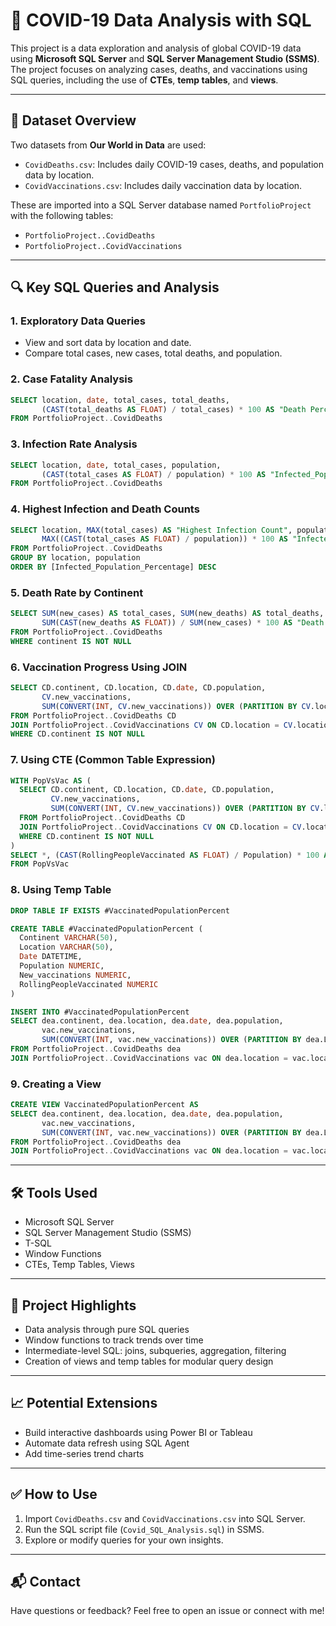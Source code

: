 
# 🦠 COVID-19 Data Analysis with SQL

This project is a data exploration and analysis of global COVID-19 data using **Microsoft SQL Server** and **SQL Server Management Studio (SSMS)**. The project focuses on analyzing cases, deaths, and vaccinations using SQL queries, including the use of **CTEs**, **temp tables**, and **views**.

---

## 📁 Dataset Overview

Two datasets from **Our World in Data** are used:

- `CovidDeaths.csv`: Includes daily COVID-19 cases, deaths, and population data by location.
- `CovidVaccinations.csv`: Includes daily vaccination data by location.

These are imported into a SQL Server database named `PortfolioProject` with the following tables:

- `PortfolioProject..CovidDeaths`
- `PortfolioProject..CovidVaccinations`

---

## 🔍 Key SQL Queries and Analysis

### 1. **Exploratory Data Queries**
- View and sort data by location and date.
- Compare total cases, new cases, total deaths, and population.

### 2. **Case Fatality Analysis**
```sql
SELECT location, date, total_cases, total_deaths,
       (CAST(total_deaths AS FLOAT) / total_cases) * 100 AS "Death Percentage"
FROM PortfolioProject..CovidDeaths
```

### 3. **Infection Rate Analysis**
```sql
SELECT location, date, total_cases, population,
       (CAST(total_cases AS FLOAT) / population) * 100 AS "Infected_Population_Percentage"
FROM PortfolioProject..CovidDeaths
```

### 4. **Highest Infection and Death Counts**
```sql
SELECT location, MAX(total_cases) AS "Highest Infection Count", population,
       MAX((CAST(total_cases AS FLOAT) / population)) * 100 AS "Infected_Population_Percentage"
FROM PortfolioProject..CovidDeaths
GROUP BY location, population
ORDER BY [Infected_Population_Percentage] DESC
```

### 5. **Death Rate by Continent**
```sql
SELECT SUM(new_cases) AS total_cases, SUM(new_deaths) AS total_deaths,
       SUM(CAST(new_deaths AS FLOAT)) / SUM(new_cases) * 100 AS "Death Percentage"
FROM PortfolioProject..CovidDeaths
WHERE continent IS NOT NULL
```

### 6. **Vaccination Progress Using JOIN**
```sql
SELECT CD.continent, CD.location, CD.date, CD.population,
       CV.new_vaccinations,
       SUM(CONVERT(INT, CV.new_vaccinations)) OVER (PARTITION BY CV.location ORDER BY CV.location, CV.date) AS "RollingPeopleVaccinated"
FROM PortfolioProject..CovidDeaths CD
JOIN PortfolioProject..CovidVaccinations CV ON CD.location = CV.location AND CD.date = CV.date
WHERE CD.continent IS NOT NULL
```

### 7. **Using CTE (Common Table Expression)**
```sql
WITH PopVsVac AS (
  SELECT CD.continent, CD.location, CD.date, CD.population,
         CV.new_vaccinations,
         SUM(CONVERT(INT, CV.new_vaccinations)) OVER (PARTITION BY CV.location ORDER BY CV.location, CV.date) AS RollingPeopleVaccinated
  FROM PortfolioProject..CovidDeaths CD
  JOIN PortfolioProject..CovidVaccinations CV ON CD.location = CV.location AND CD.date = CV.date
  WHERE CD.continent IS NOT NULL
)
SELECT *, (CAST(RollingPeopleVaccinated AS FLOAT) / Population) * 100 AS "Vaccinated People Percentage"
FROM PopVsVac
```

### 8. **Using Temp Table**
```sql
DROP TABLE IF EXISTS #VaccinatedPopulationPercent

CREATE TABLE #VaccinatedPopulationPercent (
  Continent VARCHAR(50),
  Location VARCHAR(50),
  Date DATETIME,
  Population NUMERIC,
  New_vaccinations NUMERIC,
  RollingPeopleVaccinated NUMERIC
)

INSERT INTO #VaccinatedPopulationPercent
SELECT dea.continent, dea.location, dea.date, dea.population,
       vac.new_vaccinations,
       SUM(CONVERT(INT, vac.new_vaccinations)) OVER (PARTITION BY dea.Location ORDER BY dea.Location, dea.date)
FROM PortfolioProject..CovidDeaths dea
JOIN PortfolioProject..CovidVaccinations vac ON dea.location = vac.location AND dea.date = vac.date
```

### 9. **Creating a View**
```sql
CREATE VIEW VaccinatedPopulationPercent AS
SELECT dea.continent, dea.location, dea.date, dea.population,
       vac.new_vaccinations,
       SUM(CONVERT(INT, vac.new_vaccinations)) OVER (PARTITION BY dea.Location ORDER BY dea.Location, dea.date) AS RollingPeopleVaccinated
FROM PortfolioProject..CovidDeaths dea
JOIN PortfolioProject..CovidVaccinations vac ON dea.location = vac.location AND dea.date = vac.date
```

---

## 🛠 Tools Used

- Microsoft SQL Server
- SQL Server Management Studio (SSMS)
- T-SQL
- Window Functions
- CTEs, Temp Tables, Views

---

## 📌 Project Highlights

- Data analysis through pure SQL queries
- Window functions to track trends over time
- Intermediate-level SQL: joins, subqueries, aggregation, filtering
- Creation of views and temp tables for modular query design

---

## 📈 Potential Extensions

- Build interactive dashboards using Power BI or Tableau
- Automate data refresh using SQL Agent
- Add time-series trend charts

---

## ✅ How to Use

1. Import `CovidDeaths.csv` and `CovidVaccinations.csv` into SQL Server.
2. Run the SQL script file (`Covid_SQL_Analysis.sql`) in SSMS.
3. Explore or modify queries for your own insights.

---

## 📬 Contact

Have questions or feedback? Feel free to open an issue or connect with me!
